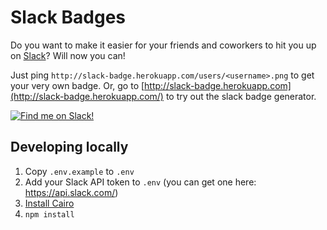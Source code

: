 # Slack Badges
Do you want to make it easier for your friends and coworkers to hit you up on [Slack]("https://slack.com/)? Will now you can!

Just ping `http://slack-badge.herokuapp.com/users/<username>.png` to get your very own badge. Or, go to [http://slack-badge.herokuapp.com](http://slack-badge.herokuapp.com/) to try out the slack badge generator.

[![Find me on Slack!](http://slack-badge.herokuapp.com/users/paulsweeney.png)](https://fullscreen.slack.com/messages/@paulsweeney)

## Developing locally
1. Copy `.env.example` to `.env`
2. Add your Slack API token to `.env` (you can get one here: https://api.slack.com/)
3. [Install Cairo](https://github.com/Automattic/node-canvas/wiki/Installation---OSX)
4. `npm install`

